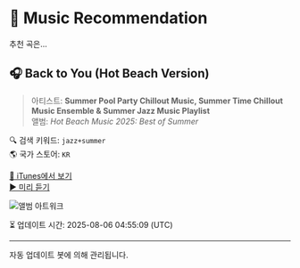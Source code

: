 
# 🎵 Music Recommendation

추천 곡은...

## 🎧 Back to You (Hot Beach Version)  
> 아티스트: **Summer Pool Party Chillout Music, Summer Time Chillout Music Ensemble & Summer Jazz Music Playlist**  
> 앨범: _Hot Beach Music 2025: Best of Summer_  

🔍 검색 키워드: `jazz+summer`  
🌎 국가 스토어: `KR`

[🔗 iTunes에서 보기](https://music.apple.com/kr/album/back-to-you-hot-beach-version/1805896113?i=1805896665&uo=4)  
[▶️ 미리 듣기](https://audio-ssl.itunes.apple.com/itunes-assets/AudioPreview211/v4/78/5f/10/785f106d-cece-f79a-9bd6-07b2a7033bb1/mzaf_15672912487563916325.plus.aac.p.m4a)

![앨범 아트워크](https://is1-ssl.mzstatic.com/image/thumb/Music221/v4/08/00/59/080059e3-c1d0-7433-1272-9d0a94b3b96a/4066004843483_3000.jpg/100x100bb.jpg)

⏳ 업데이트 시간: 2025-08-06 04:55:09 (UTC)

---
자동 업데이트 봇에 의해 관리됩니다.
